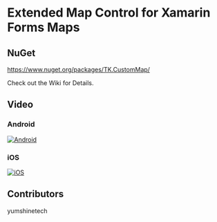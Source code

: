 # Extended Map Control for Xamarin Forms Maps

## NuGet

https://www.nuget.org/packages/TK.CustomMap/

Check out the Wiki for Details.

## Video

### Android

[![Android](http://i.imgur.com/HDrntbk.png)](https://youtu.be/tmIxX3LVSic "Android")

### iOS

[![iOS](http://i.imgur.com/q8uuh7q.png)](https://youtu.be/yJoCVe7t7e4 "iOS")

## Contributors

yumshinetech

